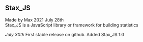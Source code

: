 ## Stax_JS
Made by Max 2021 July 28th <br>
Stax_JS is a JavaScript library or framework for building statistics

*July 30th*
First stable release on github.
Added Stax_JS 1.0
